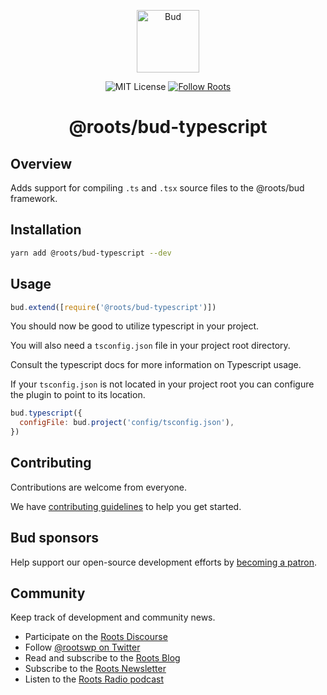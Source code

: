 <p align="center">
  <img alt="Bud" src="https://cdn.roots.io/app/uploads/logo-bud.svg" height="100">
</p>

<p align="center">
  <img alt="MIT License" src="https://img.shields.io/github/license/roots/bud?color=%23525ddc&style=flat-square">
  <a href="https://twitter.com/rootswp">
    <img alt="Follow Roots" src="https://img.shields.io/twitter/follow/rootswp.svg?style=flat-square&color=1da1f2" />
  </a>
</p>

<h1 align="center">
  <strong>@roots/bud-typescript</strong>
</h1>

## Overview

Adds support for compiling `.ts` and `.tsx` source files to the @roots/bud framework.

## Installation

```sh
yarn add @roots/bud-typescript --dev
```

## Usage

```js
bud.extend([require('@roots/bud-typescript')])
```

You should now be good to utilize typescript in your project.

You will also need a `tsconfig.json` file in your project root directory.

Consult the typescript docs for more information on Typescript usage.

If your `tsconfig.json` is not located in your project root you can
configure the plugin to point to its location.

```js
bud.typescript({
  configFile: bud.project('config/tsconfig.json'),
})
```

## Contributing

Contributions are welcome from everyone.

We have [contributing guidelines](https://github.com/roots/guidelines/blob/master/CONTRIBUTING.md) to help you get started.

## Bud sponsors

Help support our open-source development efforts by [becoming a patron](https://www.patreon.com/rootsdev).

## Community

Keep track of development and community news.

- Participate on the [Roots Discourse](https://discourse.roots.io/)
- Follow [@rootswp on Twitter](https://twitter.com/rootswp)
- Read and subscribe to the [Roots Blog](https://roots.io/blog/)
- Subscribe to the [Roots Newsletter](https://roots.io/subscribe/)
- Listen to the [Roots Radio podcast](https://roots.io/podcast/)
